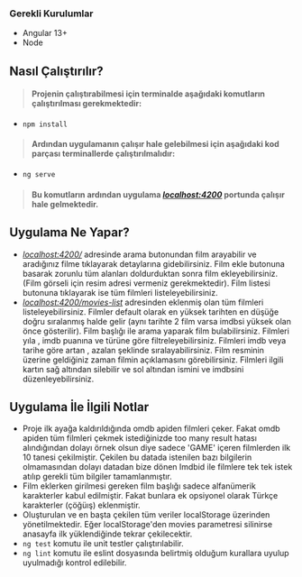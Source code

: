 ### Gerekli Kurulumlar

* Angular 13+
* Node

## Nasıl Çalıştırılır?

> #### Projenin çalıştırabilmesi için terminalde aşağıdaki komutların çalıştırılması gerekmektedir:
* `npm install`
> #### Ardından uygulamanın çalışır hale gelebilmesi için aşağıdaki kod parçası terminallerde çalıştırılmalıdır:
* `ng serve`
> #### Bu komutların ardından uygulama *[localhost:4200](http://localhost:4200/)* portunda çalışır hale gelmektedir.


## Uygulama Ne Yapar?
* *[localhost:4200/](http://localhost:4200/)* adresinde arama butonundan film arayabilir ve aradığınız filme tıklayarak detaylarına gidebilirsiniz. Film ekle butonuna basarak zorunlu tüm alanları doldurduktan sonra film ekleyebilirsiniz.(Film görseli için resim adresi vermeniz gerekmektedir). Film listesi butonuna tıklayarak ise tüm filmleri listeleyebilirsiniz.
* *[localhost:4200/movies-list](http://localhost:4200/movies-list)* adresinden eklenmiş olan tüm filmleri listeleyebilirsiniz. Filmler default olarak en yüksek tarihten en düşüğe doğru sıralanmış halde gelir (aynı tarihte 2 film varsa imdbsi yüksek olan önce gösterilir). Film başlığı ile arama yaparak film bulabilirsiniz. Filmleri yıla , imdb puanına ve türüne göre filtreleyebilirsiniz. Filmleri imdb veya tarihe göre artan , azalan şeklinde sıralayabilirsiniz. Film resminin üzerine geldiğiniz zaman filmin açıklamasını görebilirsiniz. Filmleri ilgili kartın sağ altından silebilir ve sol altından ismini ve imdbsini düzenleyebilirsiniz.

## Uygulama İle İlgili Notlar

* Proje ilk ayağa kaldırıldığında omdb apiden filmleri çeker. Fakat omdb apiden tüm filmleri çekmek istediğinizde too many result hatası alındığından dolayı örnek olsun diye sadece 'GAME' içeren filmlerden ilk 10 tanesi çekilmiştir. Çekilen bu datada istenilen bazı bilgilerin olmamasından dolayı datadan bize dönen Imdbid ile filmlere tek tek istek atılıp gerekli tüm bilgiler tamamlanmıştır.
* Film eklerken girilmesi gereken film başlığı sadece alfanümerik karakterler kabul edilmiştir. Fakat bunlara ek opsiyonel olarak Türkçe karakterler (çöğüış) eklenmiştir.
* Oluşturulan ve en başta çekilen tüm veriler localStorage üzerinden yönetilmektedir. Eğer localStorage'den movies parametresi silinirse anasayfa ilk yüklendiğinde tekrar çekilecektir.
* `ng test` komutu ile unit testler çalıştırılabilir.
* `ng lint` komutu ile eslint dosyasında belirtmiş olduğum kurallara uyulup uyulmadığı kontrol edilebilir.

